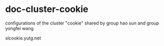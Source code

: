 # doc-cluster-cookie
configurations of the cluster "cookie" shared by group hao sun and group yongfei wang

slcookie.yutg.net
